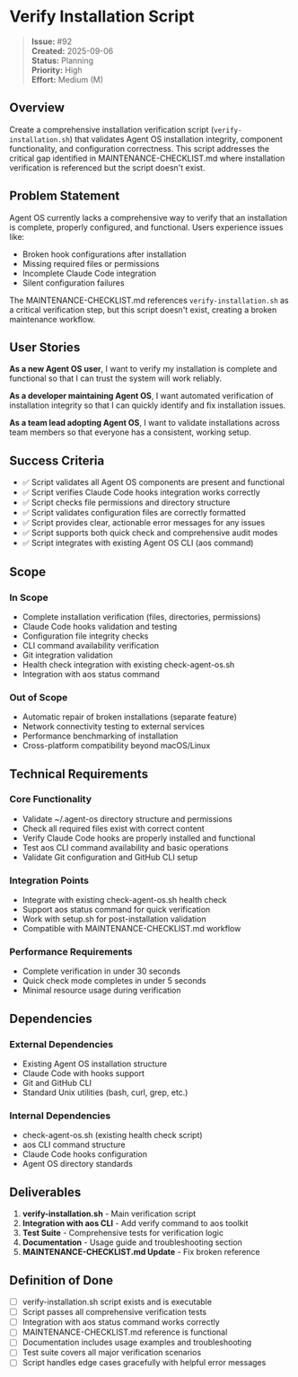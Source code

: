 # Verify Installation Script

> **Issue:** #92  
> **Created:** 2025-09-06  
> **Status:** Planning  
> **Priority:** High  
> **Effort:** Medium (M)

## Overview

Create a comprehensive installation verification script (`verify-installation.sh`) that validates Agent OS installation integrity, component functionality, and configuration correctness. This script addresses the critical gap identified in MAINTENANCE-CHECKLIST.md where installation verification is referenced but the script doesn't exist.

## Problem Statement

Agent OS currently lacks a comprehensive way to verify that an installation is complete, properly configured, and functional. Users experience issues like:
- Broken hook configurations after installation
- Missing required files or permissions
- Incomplete Claude Code integration
- Silent configuration failures

The MAINTENANCE-CHECKLIST.md references `verify-installation.sh` as a critical verification step, but this script doesn't exist, creating a broken maintenance workflow.

## User Stories

**As a new Agent OS user**, I want to verify my installation is complete and functional so that I can trust the system will work reliably.

**As a developer maintaining Agent OS**, I want automated verification of installation integrity so that I can quickly identify and fix installation issues.

**As a team lead adopting Agent OS**, I want to validate installations across team members so that everyone has a consistent, working setup.

## Success Criteria

- ✅ Script validates all Agent OS components are present and functional
- ✅ Script verifies Claude Code hooks integration works correctly  
- ✅ Script checks file permissions and directory structure
- ✅ Script validates configuration files are correctly formatted
- ✅ Script provides clear, actionable error messages for any issues
- ✅ Script supports both quick check and comprehensive audit modes
- ✅ Script integrates with existing Agent OS CLI (aos command)

## Scope

### In Scope
- Complete installation verification (files, directories, permissions)
- Claude Code hooks validation and testing
- Configuration file integrity checks
- CLI command availability verification
- Git integration validation
- Health check integration with existing check-agent-os.sh
- Integration with aos status command

### Out of Scope
- Automatic repair of broken installations (separate feature)
- Network connectivity testing to external services
- Performance benchmarking of installation
- Cross-platform compatibility beyond macOS/Linux

## Technical Requirements

### Core Functionality
- Validate ~/.agent-os directory structure and permissions
- Check all required files exist with correct content
- Verify Claude Code hooks are properly installed and functional
- Test aos CLI command availability and basic operations
- Validate Git configuration and GitHub CLI setup

### Integration Points
- Integrate with existing check-agent-os.sh health check
- Support aos status command for quick verification
- Work with setup.sh for post-installation validation
- Compatible with MAINTENANCE-CHECKLIST.md workflow

### Performance Requirements
- Complete verification in under 30 seconds
- Quick check mode completes in under 5 seconds
- Minimal resource usage during verification

## Dependencies

### External Dependencies
- Existing Agent OS installation structure
- Claude Code with hooks support
- Git and GitHub CLI
- Standard Unix utilities (bash, curl, grep, etc.)

### Internal Dependencies
- check-agent-os.sh (existing health check script)
- aos CLI command structure
- Claude Code hooks configuration
- Agent OS directory standards

## Deliverables

1. **verify-installation.sh** - Main verification script
2. **Integration with aos CLI** - Add verify command to aos toolkit
3. **Test Suite** - Comprehensive tests for verification logic
4. **Documentation** - Usage guide and troubleshooting section
5. **MAINTENANCE-CHECKLIST.md Update** - Fix broken reference

## Definition of Done

- [ ] verify-installation.sh script exists and is executable
- [ ] Script passes all comprehensive verification tests
- [ ] Integration with aos status command works correctly
- [ ] MAINTENANCE-CHECKLIST.md reference is functional
- [ ] Documentation includes usage examples and troubleshooting
- [ ] Test suite covers all major verification scenarios
- [ ] Script handles edge cases gracefully with helpful error messages